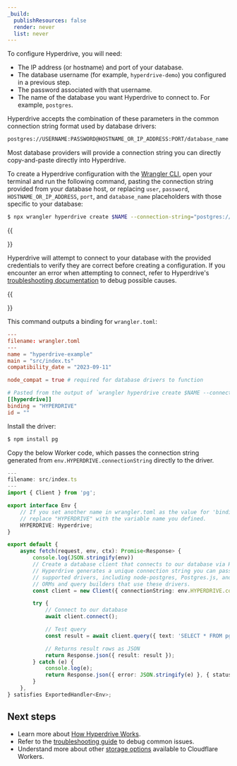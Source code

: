 ```yaml
---
_build:
  publishResources: false
  render: never
  list: never
---
```


To configure Hyperdrive, you will need:

- The IP address (or hostname) and port of your database.
- The database username (for example, `hyperdrive-demo`) you configured in a previous step.
- The password associated with that username.
- The name of the database you want Hyperdrive to connect to. For example, `postgres`.

Hyperdrive accepts the combination of these parameters in the common connection string format used by database drivers:

```sh
postgres://USERNAME:PASSWORD@HOSTNAME_OR_IP_ADDRESS:PORT/database_name
```

Most database providers will provide a connection string you can directly copy-and-paste directly into Hyperdrive.

To create a Hyperdrive configuration with the [Wrangler CLI](/workers/wrangler/install-and-update/), open your terminal and run the following command, pasting the connection string provided from your database host, or replacing `user`, `password`, `HOSTNAME_OR_IP_ADDRESS`, `port`, and `database_name` placeholders with those specific to your database:

```sh
$ npx wrangler hyperdrive create $NAME --connection-string="postgres://user:password@HOSTNAME_OR_IP_ADDRESS:PORT/database_name"
```

{{<Aside type="note">}}

Hyperdrive will attempt to connect to your database with the provided credentials to verify they are correct before creating a configuration. If you encounter an error when attempting to connect, refer to Hyperdrive's [troubleshooting documentation](/hyperdrive/observability/troubleshooting/) to debug possible causes.

{{</Aside>}}

This command outputs a binding for `wrangler.toml`:

```toml
---
filename: wrangler.toml
---
name = "hyperdrive-example"
main = "src/index.ts"
compatibility_date = "2023-09-11"

node_compat = true # required for database drivers to function

# Pasted from the output of `wrangler hyperdrive create $NAME --connection-string=[...]` above.
[[hyperdrive]]
binding = "HYPERDRIVE"
id = ""
```

Install the driver:

```sh
$ npm install pg
```

Copy the below Worker code, which passes the connection string generated from `env.HYPERDRIVE.connectionString` directly to the driver.

```ts
---
filename: src/index.ts
---
import { Client } from 'pg';

export interface Env {
	// If you set another name in wrangler.toml as the value for 'binding',
	// replace "HYPERDRIVE" with the variable name you defined.
	HYPERDRIVE: Hyperdrive;
}

export default {
	async fetch(request, env, ctx): Promise<Response> {
		console.log(JSON.stringify(env))
		// Create a database client that connects to our database via Hyperdrive
		// Hyperdrive generates a unique connection string you can pass to
		// supported drivers, including node-postgres, Postgres.js, and the many
		// ORMs and query builders that use these drivers.
		const client = new Client({ connectionString: env.HYPERDRIVE.connectionString });

		try {
			// Connect to our database
			await client.connect();

			// Test query
			const result = await client.query({ text: 'SELECT * FROM pg_tables' });

			// Returns result rows as JSON
			return Response.json({ result: result });
		} catch (e) {
			console.log(e);
			return Response.json({ error: JSON.stringify(e) }, { status: 500 });
		}
	},
} satisfies ExportedHandler<Env>;
```

## Next steps

- Learn more about [How Hyperdrive Works](/hyperdrive/configuration/how-hyperdrive-works/).
- Refer to the [troubleshooting guide](/hyperdrive/observability/troubleshooting/) to debug common issues.
- Understand more about other [storage options](/workers/platform/storage-options/) available to Cloudflare Workers.
